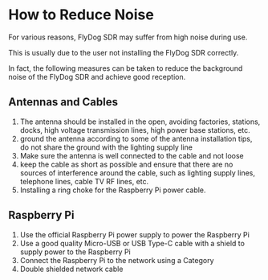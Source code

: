 # How to Reduce Noise

For various reasons, FlyDog SDR may suffer from high noise during use.

This is usually due to the user not installing the FlyDog SDR correctly.

In fact, the following measures can be taken to reduce the background noise of the FlyDog SDR and achieve good reception.

## Antennas and Cables

 1. The antenna should be installed in the open, avoiding factories, stations, docks, high voltage transmission lines, high power base stations, etc.
 2. ground the antenna according to some of the antenna installation tips, do not share the ground with the lighting supply line
 3. Make sure the antenna is well connected to the cable and not loose
 4. keep the cable as short as possible and ensure that there are no sources of interference around the cable, such as lighting supply lines, telephone lines, cable TV RF lines, etc.
 5. Installing a ring choke for the Raspberry Pi power cable.

## Raspberry Pi 

 1. Use the official Raspberry Pi power supply to power the Raspberry Pi
 2. Use a good quality Micro-USB or USB Type-C cable with a shield to supply power to the Raspberry Pi
 3. Connect the Raspberry Pi to the network using a Category
 5. Double shielded network cable
